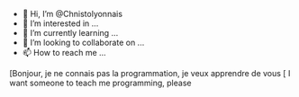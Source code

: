 - 👋 Hi, I’m @Chnistolyonnais
- 👀 I’m interested in ...
- 🌱 I’m currently learning ...
- 💞️ I’m looking to collaborate on ...
- 📫 How to reach me ...

<!---
Chnistolyonnais/Chnistolyonnais is a ✨ special ✨ repository because its `README.md` (this file) appears on your GitHub profile.
You can click the Preview link to take a look at your changes.
--->
[Bonjour, je ne connais pas la programmation, je veux apprendre de vous 
[
I want someone to teach me programming, please
